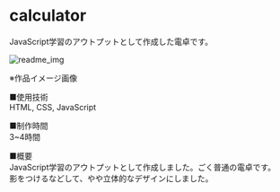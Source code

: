 # calculator
JavaScript学習のアウトプットとして作成した電卓です。

![readme_img](https://github.com/yamabukiruri/calculator/assets/112258108/2817e170-0fc0-4921-8056-d8c2920e6532)<br>

※作品イメージ画像

■使用技術<br>
HTML, CSS, JavaScript

■制作時間<br>
3~4時間

■概要<br>
JavaScript学習のアウトプットとして作成しました。ごく普通の電卓です。<br>
影をつけるなどして、やや立体的なデザインにしました。
